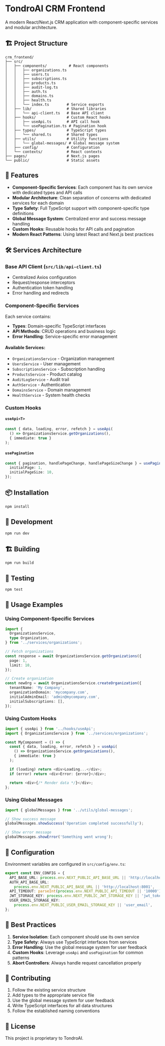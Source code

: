 # TondroAI CRM Frontend

A modern React/Next.js CRM application with component-specific services and modular architecture.

## 🏗️ Project Structure

```
crm_frontend/
├── src/
│   ├── components/          # React components
│   │   ├── organizations.ts
│   │   ├── users.ts
│   │   ├── subscriptions.ts
│   │   ├── products.ts
│   │   ├── audit-log.ts
│   │   ├── auth.ts
│   │   ├── domains.ts
│   │   ├── health.ts
│   │   └── index.ts        # Service exports
│   ├── lib/                # Shared libraries
│   │   └── api-client.ts   # Base API client
│   ├── hooks/              # Custom React hooks
│   │   ├── useApi.ts       # API call hook
│   │   └── usePagination.ts # Pagination hook
│   ├── types/              # TypeScript types
│   │   └── shared.ts       # Shared types
│   ├── utils/              # Utility functions
│   │   └── global-messages/ # Global message system
│   ├── config/             # Configuration
│   └── contexts/           # React contexts
├── pages/                  # Next.js pages
└── public/                 # Static assets
```

## 🚀 Features

- **Component-Specific Services**: Each component has its own service with dedicated types and API calls
- **Modular Architecture**: Clean separation of concerns with dedicated services for each domain
- **Type Safety**: Full TypeScript support with component-specific type definitions
- **Global Message System**: Centralized error and success message handling
- **Custom Hooks**: Reusable hooks for API calls and pagination
- **Modern React Patterns**: Using latest React and Next.js best practices

## 🛠️ Services Architecture

### Base API Client (`src/lib/api-client.ts`)

- Centralized Axios configuration
- Request/response interceptors
- Authentication token handling
- Error handling and redirects

### Component-Specific Services

Each service contains:

- **Types**: Domain-specific TypeScript interfaces
- **API Methods**: CRUD operations and business logic
- **Error Handling**: Service-specific error management

#### Available Services:

- `OrganizationsService` - Organization management
- `UsersService` - User management
- `SubscriptionsService` - Subscription handling
- `ProductsService` - Product catalog
- `AuditLogService` - Audit trail
- `AuthService` - Authentication
- `DomainsService` - Domain management
- `HealthService` - System health checks

### Custom Hooks

#### `useApi<T>`

```typescript
const { data, loading, error, refetch } = useApi(
  () => OrganizationsService.getOrganizations(),
  { immediate: true }
);
```

#### `usePagination`

```typescript
const { pagination, handlePageChange, handlePageSizeChange } = usePagination({
  initialPage: 1,
  initialPageSize: 10,
});
```

## 📦 Installation

```bash
npm install
```

## 🚀 Development

```bash
npm run dev
```

## 🏗️ Building

```bash
npm run build
```

## 🧪 Testing

```bash
npm test
```

## 📝 Usage Examples

### Using Component-Specific Services

```typescript
import {
  OrganizationsService,
  type Organization,
} from '../services/organizations';

// Fetch organizations
const response = await OrganizationsService.getOrganizations({
  page: 1,
  limit: 10,
});

// Create organization
const newOrg = await OrganizationsService.createOrganization({
  tenantName: 'My Company',
  organizationDomain: 'mycompany.com',
  initialAdminEmail: 'admin@mycompany.com',
  initialSubscriptions: [],
});
```

### Using Custom Hooks

```typescript
import { useApi } from '../hooks/useApi';
import { OrganizationsService } from '../services/organizations';

const MyComponent = () => {
  const { data, loading, error, refetch } = useApi(
    () => OrganizationsService.getOrganizations(),
    { immediate: true }
  );

  if (loading) return <div>Loading...</div>;
  if (error) return <div>Error: {error}</div>;

  return <div>{/* Render data */}</div>;
};
```

### Using Global Messages

```typescript
import { globalMessages } from '../utils/global-messages';

// Show success message
globalMessages.showSuccess('Operation completed successfully');

// Show error message
globalMessages.showError('Something went wrong');
```

## 🔧 Configuration

Environment variables are configured in `src/config/env.ts`:

```typescript
export const ENV_CONFIG = {
  API_BASE_URL: process.env.NEXT_PUBLIC_API_BASE_URL || 'http://localhost:8081',
  AUTH_API_BASE_URL:
    process.env.NEXT_PUBLIC_API_BASE_URL || 'http://localhost:8001',
  API_TIMEOUT: parseInt(process.env.NEXT_PUBLIC_API_TIMEOUT || '10000'),
  JWT_STORAGE_KEY: process.env.NEXT_PUBLIC_JWT_STORAGE_KEY || 'jwt_token',
  USER_EMAIL_STORAGE_KEY:
    process.env.NEXT_PUBLIC_USER_EMAIL_STORAGE_KEY || 'user_email',
};
```

## 🎯 Best Practices

1. **Service Isolation**: Each component should use its own service
2. **Type Safety**: Always use TypeScript interfaces from services
3. **Error Handling**: Use the global message system for user feedback
4. **Custom Hooks**: Leverage `useApi` and `usePagination` for common patterns
5. **Abort Controllers**: Always handle request cancellation properly

## 🤝 Contributing

1. Follow the existing service structure
2. Add types to the appropriate service file
3. Use the global message system for user feedback
4. Write TypeScript interfaces for all data structures
5. Follow the established naming conventions

## 📄 License

This project is proprietary to TondroAI.
